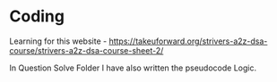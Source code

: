 # Coding

Learning for  this website - https://takeuforward.org/strivers-a2z-dsa-course/strivers-a2z-dsa-course-sheet-2/

In Question Solve Folder I have also written the pseudocode Logic.
